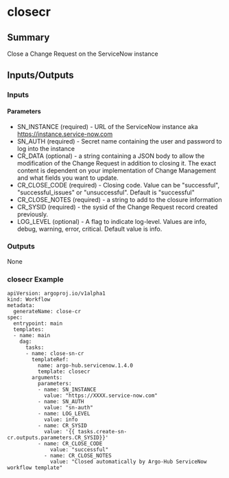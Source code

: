 # closecr

## Summary
Close a Change Request on the ServiceNow instance

## Inputs/Outputs

### Inputs
#### Parameters
* SN_INSTANCE (required) - URL of the ServiceNow instance aka https://instance.service-now.com
* SN_AUTH (required) - Secret name containing the user and password to log into the instance
* CR_DATA (optional) - a string containing a JSON body to allow the modification of the Change Request in addition to closing it. The exact content is dependent on your implementation of Change Management and what fields you want to update.
* CR_CLOSE_CODE (required) - Closing code. Value can be "successful", "successful_issues" or "unsuccessful". Default is "successful"
* CR_CLOSE_NOTES (required) - a string to add to the closure information
* CR_SYSID (required) - the sysid of the Change Request record created previously.
* LOG_LEVEL (optional) - A flag to indicate log-level. Values are info, debug, warning, error, critical. Default value is info.

### Outputs

None


### closecr Example
```
apiVersion: argoproj.io/v1alpha1
kind: Workflow
metadata:
  generateName: close-cr
spec:
  entrypoint: main
  templates:
  - name: main
    dag:
      tasks:
      - name: close-sn-cr
        templateRef:
          name: argo-hub.servicenow.1.4.0
          template: closecr
        arguments:
          parameters:
          - name: SN_INSTANCE
            value: "https://XXXX.service-now.com"
          - name: SN_AUTH
            value: "sn-auth"
          - name: LOG_LEVEL
            value: info
          - name: CR_SYSID
            value: '{{ tasks.create-sn-cr.outputs.parameters.CR_SYSID}}'
          - name: CR_CLOSE_CODE
              value: "successful"
            - name: CR_CLOSE_NOTES
              value: "Closed automatically by Argo-Hub ServiceNow workflow template"

```
